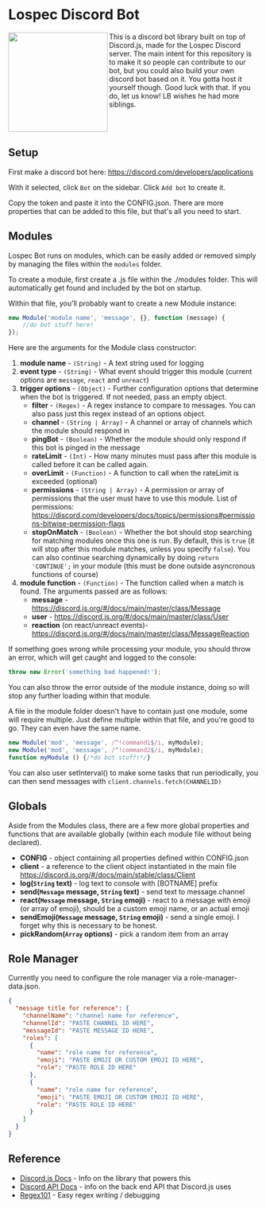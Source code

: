 # Lospec Discord Bot

<img align="left" width="200" height="200" src="https://i.imgur.com/i2DPIwL.png">

This is a discord bot library built on top of Discord.js, made for the Lospec Discord server. The main intent for this repository is to make it so people can contribute to our bot, but you could also build your own discord bot based on it. You gotta host it yourself though. Good luck with that. If you do, let us know! LB wishes he had more siblings.

<br clear="both"/>

## Setup

First make a discord bot here: https://discord.com/developers/applications

With it selected, click `Bot` on the sidebar. Click `Add bot` to create it.

Copy the token and paste it into the CONFIG.json. There are more properties that can be added to this file, but that's all you need to start.

## Modules

Lospec Bot runs on modules, which can be easily added or removed simply by managing the files within the `modules` folder.

To create a module, first create a .js file within the ./modules folder. This will automatically get found and included by the bot on startup.

Within that file, you'll probably want to create a new Module instance:

```js
new Module('module name', 'message', {}, function (message) {
    //do bot stuff here!
});
```
Here are the arguments for the Module class constructor:

1. **module name** - `(String)` - A text string used for logging
2. **event type** - `(String)` - What event should trigger this module (current options are `message`, `react` and `unreact`)
3. **trigger options** - `(Object)` - Further configuration options that determine when the bot is triggered. If not needed, pass an empty object.
    + **filter** - `(Regex)` - A regex instance to compare to messages. You can also pass just this regex instead of an options object.
    + **channel** - `(String | Array)` - A channel or array of channels which the module should respond in
    + **pingBot** - `(Boolean)` - Whether the module should only respond if this bot is pinged in the message
    + **rateLimit** - `(Int)` - How many minutes must pass after this module is called before it can be called again.
    +  **overLimit** - `(Function)` - A function to call when the rateLimit is exceeded (optional)
    +  **permissions** - `(String | Array)` - A permission or array of permissions that the user must have to use this module. List of permissions: https://discord.com/developers/docs/topics/permissions#permissions-bitwise-permission-flags
    +  **stopOnMatch** - `(Boolean)` - Whether the bot should stop searching for matching modules once this one is run. By default, this is `true` (it will stop after this module matches, unless you specify `false`). You can also continue searching dynamically by doing `return 'CONTINUE';` in your module (this must be done outside asyncronous functions of course)
4. **module function** - `(Function)` - The function called when a match is found. The arguments passed are as follows:
    + **message** - https://discord.js.org/#/docs/main/master/class/Message
	+ **user** - https://discord.js.org/#/docs/main/master/class/User
    + **reaction** (on react/unreact events)- https://discord.js.org/#/docs/main/master/class/MessageReaction

If something goes wrong while processing your module, you should throw an error, which will get caught and logged to the console:

```js
throw new Error('something bad happened!');
```

You can also throw the error outside of the module instance, doing so will stop any further loading within that module.

A file in the module folder doesn't have to contain just one module, some will require multiple. Just define multiple within that file, and you're good to go. They can even have the same name.

```js
new Module('mod', 'message', /^!command1$/i, myModule);
new Module('mod', 'message', /^!command2$/i, myModule);
function myModule () {/*do bot stuff!*/}
```

You can also user setInterval() to make some tasks that run periodically, you can then send messages with `client.channels.fetch(CHANNELID)`

## Globals

Aside from the Modules class, there are a few more global properties and functions that are available globally (within each module file without being declared).

- **CONFIG** - object containing all properties defined within CONFIG.json
- **client** - a reference to the client object instantiated in the main file https://discord.js.org/#/docs/main/stable/class/Client
- **log(`String` text)** - log text to console with [BOTNAME] prefix
- **send(`Message` message, `String` text)** - send text to message.channel
- **react(`Message` message, `String` emoji)** - react to a message with emoji (or array of emoji), should be a custom emoji name, or an actual emoji
- **sendEmoji(`Message` message, `String` emoji)** - send a single emoji. I forget why this is necessary to be honest.
- **pickRandom(`Array` options)** - pick a random item from an array

## Role Manager

Currently you need to configure the role manager via a role-manager-data.json.

```json
{
  "message title for reference": {
    "channelName": "channel name for reference",
    "channelId": "PASTE CHANNEL ID HERE",
    "messageId": "PASTE MESSAGE ID HERE",
    "roles": [
      {
        "name": "role name for reference",
        "emoji": "PASTE EMOJI OR CUSTOM EMOJI ID HERE",
        "role": "PASTE ROLE ID HERE"
      },
      {
        "name": "role name for reference",
        "emoji": "PASTE EMOJI OR CUSTOM EMOJI ID HERE",
        "role": "PASTE ROLE ID HERE"
      }
    ]
  }
}
```

## Reference

- [Discord.js Docs](https://discord.js.org/#/docs/) - Info on the library that powers this
- [Discord API Docs](https://discord.com/developers/docs/) - info on the back end API that Discord.js uses
- [Regex101](https://regex101.com/) - Easy regex writing / debugging
